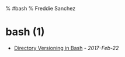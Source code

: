 % #bash
% Freddie Sanchez
# bash (1)
* [Directory Versioning in Bash](/posts/bash-folder-date.html) - _2017-Feb-22_
